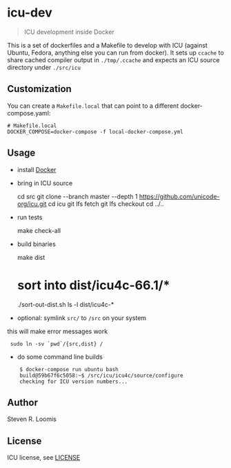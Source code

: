 # icu-dev

> ICU development inside Docker

This is a set of dockerfiles and a Makefile to develop with ICU (against Ubuntu, Fedora, anything else you can run from docker).
It sets up `ccache` to share cached compiler output in `./tmp/.ccache` and expects an ICU source directory under `./src/icu`

## Customization

You can create a `Makefile.local` that can point to a different docker-compose.yaml:

```
# Makefile.local
DOCKER_COMPOSE=docker-compose -f local-docker-compose.yml
```

## Usage

- install [Docker](http://docker.io)
- bring in ICU source

     cd src
     git clone --branch master --depth 1 https://github.com/unicode-org/icu.git
     cd icu
     git lfs fetch
     git lfs checkout
     cd ../..

- run tests

     make check-all

- build binaries

     make dist
     # sort into dist/icu4c-66.1/*
     ./sort-out-dist.sh
     ls -l dist/icu4c-*

- optional: symlink `src/` to `/src` on your system

this will make error messages work

     sudo ln -sv `pwd`/{src,dist} /

- do some command line builds

```
    $ docker-compose run ubuntu bash
    build@59b67f6c5058:~$ /src/icu/icu4c/source/configure
    checking for ICU version numbers...
```

## Author

Steven R. Loomis

## License

ICU license, see [LICENSE](LICENSE)
